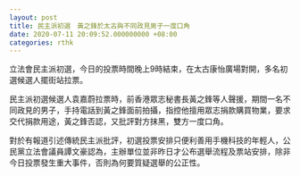 ```yaml
---
layout: post
title: 民主派初選　黃之鋒於太古與不同政見男子一度口角
date: 2020-07-11 20:09:52.000000000 +08:00
categories: rthk
---
```


立法會民主派初選，今日的投票時間晚上9時結束，在太古康怡廣場對開，多名初選候選人擺街站拉票。

民主派初選候選人袁嘉蔚拉票時，前香港眾志秘書長黃之鋒等人聲援，期間一名不同政見的男子，手持電話到黃之鋒面前拍攝，指控他擅用眾志捐款購買物業，要求交代捐款用途，黃之鋒否認，又批評對方抹黑，雙方一度口角。

對於有報道引述傳統民主派批評，初選投票安排只便利善用手機科技的年輕人，公民黨立法會議員譚文豪認為，主辦單位並非昨日才公布選舉流程及票站安排，除非今日投票發生重大事件，否則為何要質疑選舉的公正性。
